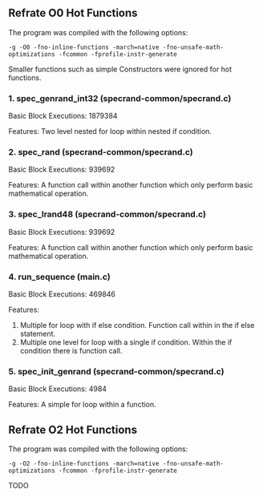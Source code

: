 ## Refrate O0 Hot Functions

The program was compiled with the following options:

```-g -O0 -fno-inline-functions -march=native -fno-unsafe-math-optimizations -fcommon -fprofile-instr-generate```

Smaller functions such as simple Constructors were ignored for hot functions.

### 1. spec_genrand_int32 (specrand-common/specrand.c)
Basic Block Executions: 1879384

Features:
Two level nested for loop within nested if condition.

### 2. spec_rand (specrand-common/specrand.c)
Basic Block Executions: 939692

Features:
A function call within another function which only perform basic mathematical operation.

### 3. spec_lrand48 (specrand-common/specrand.c)
Basic Block Executions: 939692

Features:
A function call within another function which only perform basic mathematical operation.

### 4. run_sequence (main.c)
Basic Block Executions: 469846

Features:
1.	Multiple for loop with if else condition. Function call within in the if else statement.
2.	Multiple one level for loop with a single if condition. Within the if condition there is function call.


### 5. spec_init_genrand (specrand-common/specrand.c)
Basic Block Executions: 4984

Features:
A simple for loop within a function.

## Refrate O2 Hot Functions

The program was compiled with the following options:

```-g -O2 -fno-inline-functions -march=native -fno-unsafe-math-optimizations -fcommon -fprofile-instr-generate```

TODO
